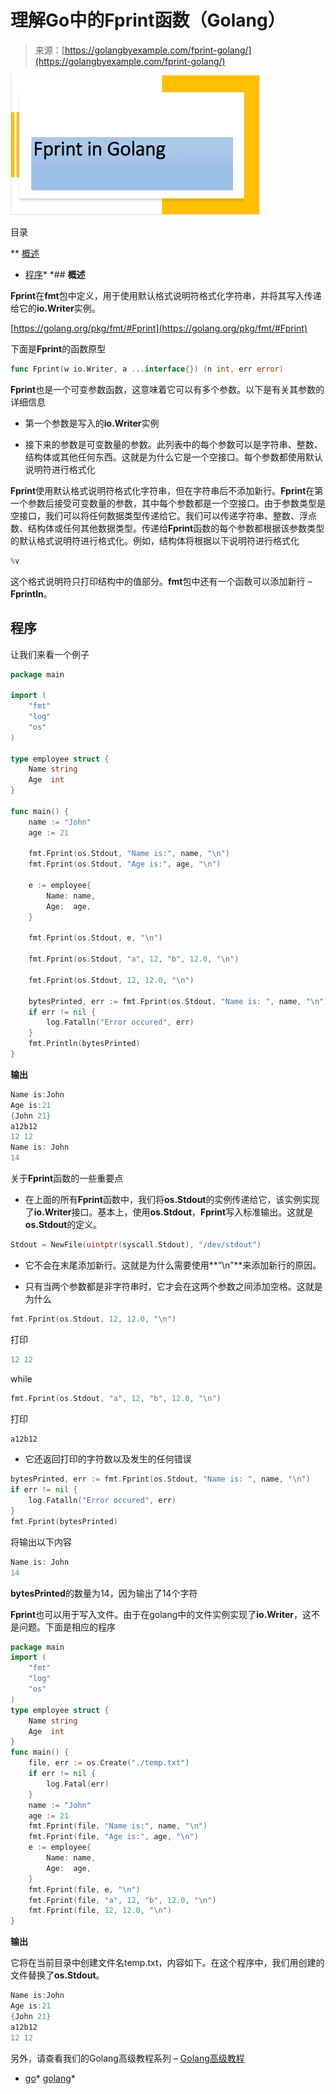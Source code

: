 <!--yml

类别：未分类

日期：2024-10-13 06:36:05

-->

# 理解Go中的Fprint函数（Golang）

> 来源：[https://golangbyexample.com/fprint-golang/](https://golangbyexample.com/fprint-golang/)

![](img/73f3f2483c5496743de2017b97b4b213.png)

目录

**   [概述](#Overview "Overview")

+   [程序](#Program "Program")*  *## **概述**

**Fprint**在**fmt**包中定义，用于使用默认格式说明符格式化字符串，并将其写入传递给它的**io.Writer**实例。

[https://golang.org/pkg/fmt/#Fprint](https://golang.org/pkg/fmt/#Fprint)

下面是**Fprint**的函数原型

```go
func Fprint(w io.Writer, a ...interface{}) (n int, err error)
```

**Fprint**也是一个可变参数函数，这意味着它可以有多个参数。以下是有关其参数的详细信息

+   第一个参数是写入的**io.Writer**实例

+   接下来的参数是可变数量的参数。此列表中的每个参数可以是字符串、整数、结构体或其他任何东西。这就是为什么它是一个空接口。每个参数都使用默认说明符进行格式化

**Fprint**使用默认格式说明符格式化字符串，但在字符串后不添加新行。**Fprint**在第一个参数后接受可变数量的参数，其中每个参数都是一个空接口。由于参数类型是空接口，我们可以将任何数据类型传递给它。我们可以传递字符串、整数、浮点数、结构体或任何其他数据类型。传递给**Fprint**函数的每个参数都根据该参数类型的默认格式说明符进行格式化。例如，结构体将根据以下说明符进行格式化

```go
%v
```

这个格式说明符只打印结构中的值部分。**fmt**包中还有一个函数可以添加新行 – **Fprintln**。

## **程序**

让我们来看一个例子

```go
package main

import (
	"fmt"
	"log"
	"os"
)

type employee struct {
	Name string
	Age  int
}

func main() {
	name := "John"
	age := 21

	fmt.Fprint(os.Stdout, "Name is:", name, "\n")
	fmt.Fprint(os.Stdout, "Age is:", age, "\n")

	e := employee{
		Name: name,
		Age:  age,
	}

	fmt.Fprint(os.Stdout, e, "\n")

	fmt.Fprint(os.Stdout, "a", 12, "b", 12.0, "\n")

	fmt.Fprint(os.Stdout, 12, 12.0, "\n")

	bytesPrinted, err := fmt.Fprint(os.Stdout, "Name is: ", name, "\n")
	if err != nil {
		log.Fatalln("Error occured", err)
	}
	fmt.Println(bytesPrinted)
}
```

**输出**

```go
Name is:John
Age is:21
{John 21}
a12b12
12 12
Name is: John
14
```

关于**Fprint**函数的一些重要点

+   在上面的所有**Fprint**函数中，我们将**os.Stdout**的实例传递给它，该实例实现了**io.Writer**接口。基本上，使用**os.Stdout**，**Fprint**写入标准输出。这就是**os.Stdout**的定义。

```go
Stdout = NewFile(uintptr(syscall.Stdout), "/dev/stdout")
```

+   它不会在末尾添加新行。这就是为什么需要使用**“\n”**来添加新行的原因。

+   只有当两个参数都是非字符串时，它才会在这两个参数之间添加空格。这就是为什么

```go
fmt.Fprint(os.Stdout, 12, 12.0, "\n")
```

打印

```go
12 12
```

while

```go
fmt.Fprint(os.Stdout, "a", 12, "b", 12.0, "\n")
```

打印

```go
a12b12
```

+   它还返回打印的字符数以及发生的任何错误

```go
bytesPrinted, err := fmt.Fprint(os.Stdout, "Name is: ", name, "\n")
if err != nil {
    log.Fatalln("Error occured", err)
}
fmt.Fprint(bytesPrinted)
```

将输出以下内容

```go
Name is: John
14
```

**bytesPrinted**的数量为14，因为输出了14个字符

**Fprint**也可以用于写入文件。由于在golang中的文件实例实现了**io.Writer**，这不是问题。下面是相应的程序

```go
package main
import (
    "fmt"
    "log"
    "os"
)
type employee struct {
    Name string
    Age  int
}
func main() {
    file, err := os.Create("./temp.txt")
    if err != nil {
        log.Fatal(err)
    }
    name := "John"
    age := 21
    fmt.Fprint(file, "Name is:", name, "\n")
    fmt.Fprint(file, "Age is:", age, "\n")
    e := employee{
        Name: name,
        Age:  age,
    }
    fmt.Fprint(file, e, "\n")
    fmt.Fprint(file, "a", 12, "b", 12.0, "\n")
    fmt.Fprint(file, 12, 12.0, "\n")
}
```

**输出**

它将在当前目录中创建文件名temp.txt，内容如下。在这个程序中，我们用创建的文件替换了**os.Stdout**。

```go
Name is:John
Age is:21
{John 21}
a12b12
12 12
```

另外，请查看我们的Golang高级教程系列 – [Golang高级教程](https://golangbyexample.com/golang-comprehensive-tutorial/)

+   [go](https://golangbyexample.com/tag/go/)*   [golang](https://golangbyexample.com/tag/golang/)*
